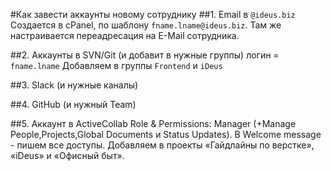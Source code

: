 #Как завести аккаунты новому сотруднику
##1. Email в `@ideus.biz`
Создается в cPanel, по шаблону `fname.lname@ideus.biz`.
Там же настраивается переадресация на E-Mail сотрудника.

##2. Аккаунты в SVN/Git (и добавит в нужные группы)
логин = `fname.lname`
Добавляем в группы `Frontend` и `iDeus`

##3. Slack (и нужные каналы)

##4. GitHub (и нужный Team)

##5. Аккаунт в ActiveCollab
Role & Permissions: Manager (+Manage People,Projects,Global Documents и Status Updates).
В Welcome message - пишем все доступы.
Добавляем в проекты «Гайдлайны по верстке», «iDeus» и «Офисный быт».
